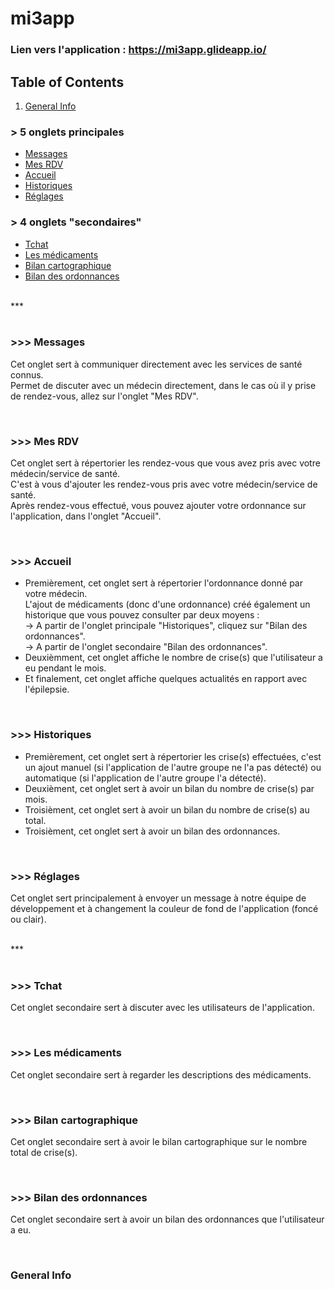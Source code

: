 # mi3app

### Lien vers l'application : https://mi3app.glideapp.io/

## Table of Contents
1. [General Info](#general-info)


### > 5 onglets principales
- [Messages](#onglet-msg)
- [Mes RDV](#onglet-rdv)
- [Accueil](#onglet-accueil)
- [Historiques](#onglet-histo)
- [Réglages](#onglet-reglages)

### > 4 onglets "secondaires"
- [Tchat](#onglet-tchat)
- [Les médicaments](#onglet-medoc)
- [Bilan cartographique](#onglet-bilan-carto)
- [Bilan des ordonnances](#onglet-bilan-ordo)

</br>
***
</br></br>

### >>> Messages
Cet onglet sert à communiquer directement avec les services de santé connus.</br>
Permet de discuter avec un médecin directement, dans le cas où il y prise de rendez-vous, allez sur l'onglet "Mes RDV".

</br>

### >>> Mes RDV
Cet onglet sert à répertorier les rendez-vous que vous avez pris avec votre médecin/service de santé.</br>
C'est à vous d'ajouter les rendez-vous pris avec votre médecin/service de santé.</br>
Après rendez-vous effectué, vous pouvez ajouter votre ordonnance sur l'application, dans l'onglet "Accueil".

</br>

### >>> Accueil 
+ Premièrement, cet onglet sert à répertorier l'ordonnance donné par votre médecin.</br>
L'ajout de médicaments (donc d'une ordonnance) créé également un historique que vous pouvez consulter par deux moyens :</br>
-> A partir de l'onglet principale "Historiques", cliquez sur "Bilan des ordonnances".</br>
-> A partir de l'onglet secondaire "Bilan des ordonnances".</br>
+ Deuxièmment, cet onglet affiche le nombre de crise(s) que l'utilisateur a eu pendant le mois.</br>
+ Et finalement, cet onglet affiche quelques actualités en rapport avec l'épilepsie.

</br>

### >>> Historiques 
+ Premièrement, cet onglet sert à répertorier les crise(s) effectuées, c'est un ajout manuel (si l'application de l'autre groupe ne l'a pas détecté) ou automatique (si l'application de l'autre groupe l'a détecté).
+ Deuxièment, cet onglet sert à avoir un bilan du nombre de crise(s) par mois.
+ Troisièment, cet onglet sert à avoir un bilan du nombre de crise(s) au total.
+ Troisièment, cet onglet sert à avoir un bilan des ordonnances.

</br>

### >>> Réglages 
Cet onglet sert principalement à envoyer un message à notre équipe de développement
et à changement la couleur de fond de l'application (foncé ou clair).

</br>
***
</br></br>

### >>> Tchat 
Cet onglet secondaire sert à discuter avec les utilisateurs de l'application.

</br>

### >>> Les médicaments 
Cet onglet secondaire sert à regarder les descriptions des médicaments.

</br>

### >>> Bilan cartographique 
Cet onglet secondaire sert à avoir le bilan cartographique sur le nombre total de crise(s).

</br>

### >>> Bilan des ordonnances 
Cet onglet secondaire sert à avoir un bilan des ordonnances que l'utilisateur a eu.

</br>


### General Info


